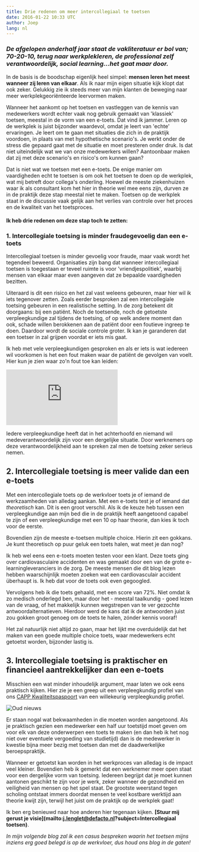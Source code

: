 ```yaml
---
title: Drie redenen om meer intercollegiaal te toetsen
date: 2016-01-22 10:33 UTC
author: Joep
lang: nl
---
```


### *De afgelopen anderhalf jaar staat de vakliteratuur er bol van; 70-20-10, terug naar werkplekleren, de professional zelf verantwoordelijk, social learning...het gaat maar door.*

In de basis is de boodschap eigenlijk heel simpel: **mensen leren het meest wanneer zij leren van elkaar**. Als ik naar mijn eigen situatie kijk klopt dat ook zeker. Gelukkig zie ik steeds meer van mijn klanten de beweging naar meer werkplekgeoriënteerde leervormen maken.

Wanneer het aankomt op het toetsen en vastleggen van de kennis van medewerkers wordt echter vaak nog gebruik gemaakt van 'klassiek' toetsen, meestal in de vorm van een e-toets. Dat vind ik jammer. Leren op de werkplek is juist bijzonder waardevol, omdat je leert van 'echte' ervaringen. Je leert om te gaan met situaties die zich in de praktijk voordoen, in plaats van met hypothetische scenario's. Je werkt onder de stress die gepaard gaat met de situatie en moet presteren onder druk. Is dat niet uiteindelijk wat we van onze medewerkers willen? Aantoonbaar maken dat zij met deze scenario's en risico's om kunnen gaan?

Dat is niet wat we toetsen met een e-toets. De enige manier om vaardigheden echt te toetsen is om ook het toetsen te doen op de werkplek, wat mij betreft door collega's onderling. Hoewel de meeste ziekenhuizen waar ik als consultant kom het hier in theorie wel mee eens zijn, durven ze in de praktijk deze stap meestal niet te maken. Toetsen op de werkplek staat in de discussie vaak gelijk aan het verlies van controle over het proces en de kwaliteit van het toetsproces.

#### Ik heb **drie redenen** om deze stap toch te zetten:

### 1. Intercollegiale toetsing is minder fraudegevoelig dan een e-toets

Intercollegiaal toetsen is minder gevoelig voor fraude, maar vaak wordt het tegendeel beweerd. Organisaties zijn bang dat wanneer intercollegiaal toetsen is toegestaan er teveel ruimte is voor 'vriendjespolitiek', waarbij mensen van elkaar maar even aangeven dat ze bepaalde vaardigheden bezitten.

Uiteraard is dit een risico en het zal vast weleens gebeuren, maar hier wil ik iets tegenover zetten. Zoals eerder besproken zal een intercollegiale toetsing gebeuren in een realistische setting. In de zorg betekent dit doorgaans: bij een patiënt. Noch de toetsende, noch de getoetste verpleegkundige zal tijdens de toetsing, of op welk andere moment dan ook, schade willen berokkenen aan de patiënt door een foutieve ingreep te doen. Daardoor wordt de sociale controle groter. Ik kan je garanderen dat een toetser in zal grijpen voordat er iets mis gaat.

Ik heb met vele verpleegkundigen gesproken en als er iets is wat iedereen wil voorkomen is het een fout maken waar de patiënt de gevolgen van voelt. Hier kun je zien waar zo'n fout toe kan leiden:

<iframe src="https://player.vimeo.com/video/86035039?api=1&player_id=vimeo-player-1" id="vimeo-player-1" frameborder="0" data-progress="true" data-seek="true" data-bounce="true" data-title="E-learning Video" allowfullscreen></iframe>

Iedere verpleegkundige heeft dat in het achterhoofd en niemand wil medeverantwoordelijk zijn voor een dergelijke situatie. Door werknemers op deze verantwoordelijkheid aan te spreken zal men de toetsing zeker serieus nemen.

## 2. Intercollegiale toetsing is meer valide dan een e-toets

Met een intercollegiale toets op de werkvloer toets je of iemand de werkzaamheden van alledag aankan. Met een e-toets test je of iemand dat *theoretisch* kan. Dit is een groot verschil. Als ik de keuze heb tussen een verpleegkundige aan mijn bed die in de praktijk heeft aangetoond capabel te zijn of een verpleegkundige met een 10 op haar theorie, dan kies ik toch voor de eerste.

Bovendien zijn de meeste e-toetsen multiple choice. Hierin zit een gokkans. Je kunt theoretisch op puur geluk een toets halen, wat meet je dan nog?

Ik heb wel eens een e-toets moeten testen voor een klant. Deze toets ging over cardiovasculaire accidenten en was gemaakt door een van de grote e-learningleveranciers in de zorg. De meeste mensen die dit blog lezen hebben waarschijnlijk moeten zoeken wat een cardiovasculair accident überhaupt is. Ik heb dat voor de toets ook even gegoogled.

Vervolgens heb ik die toets gehaald, met een score van 72%. Niet omdat ik zo medisch onderlegd ben, maar door het - meestal taalkundig - goed lezen van de vraag, of het makkelijk kunnen wegstrepen van te ver gezochte antwoordalternatieven. Hierdoor werd de kans dat ik de antwoorden juist zou gokken groot genoeg om de toets te halen, zónder kennis vooraf!

Het zal natuurlijk niet altijd zo gaan, maar het lijkt me overduidelijk dat het maken van een goede multiple choice toets, waar medewerkers echt getoetst worden, bijzonder lastig is.

## 3. Intercollegiale toetsing is praktischer en financieel aantrekkelijker dan een e-toets

Misschien een wat minder inhoudelijk argument, maar laten we ook eens praktisch kijken. Hier zie je een greep uit een verpleegkundig profiel van ons [CAPP Kwaliteitspaspoort](/kwaliteitspaspoort) van een willekeurig verpleegkundig profiel.

![Oud nieuws](/images/blog/capp-kwaliteitspaspoort-zorg.png)

Er staan nogal wat bekwaamheden in die moeten worden aangetoond. Als je praktisch gezien een medewerker een half uur toetstijd moet geven om voor elk van deze onderwerpen een toets te maken (en dan heb ik het nog niet over eventuele vergoeding van studietijd) dan is de medewerker in kwestie bijna meer bezig met toetsen dan met de daadwerkelijke beroepspraktijk.

Wanneer er getoetst kan worden in het werkproces van alledag is de impact veel kleiner. Bovendien heb ik gemerkt dat een werknemer meer open staat voor een dergelijke vorm van toetsing. Iedereen begrijpt dat je moet kunnen aantonen geschikt te zijn voor je werk, zeker wanneer de gezondheid en veiligheid van mensen op het spel staat. De grootste weerstand tegen scholing ontstaat immers doordat mensen te veel kostbare werktijd aan theorie kwijt zijn, terwijl het juist om de praktijk op de werkplek gaat!

Ik ben erg benieuwd naar hoe anderen hier tegenaan kijken. **[Stuur mij gerust je visie](mailto:j.lenglet@defacto.nl?subject=Intercollegiaal toetsen)**.

*In mijn volgende blog zal ik een casus bespreken waarin het toetsen mijns inziens erg goed belegd is op de werkvloer, dus houd ons blog in de gaten!*
